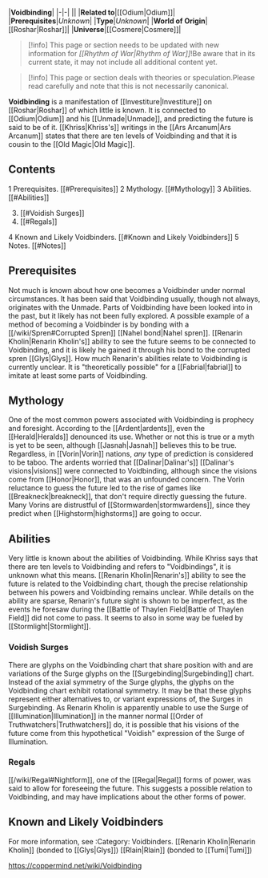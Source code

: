 |**Voidbinding**|
|-|-|
||
|**Related to**|[[Odium\|Odium]]|
|**Prerequisites**|*Unknown*|
|**Type**|*Unknown*|
|**World of Origin**|[[Roshar\|Roshar]]|
|**Universe**|[[Cosmere\|Cosmere]]|

> [!info] This page or section needs to be updated with new information for *[[Rhythm of War\|Rhythm of War]]*!Be aware that in its current state, it may not include all additional content yet.

> [!info] This page or section deals with theories or speculation.Please read carefully and note that this is not necessarily canonical.

**Voidbinding** is a manifestation of [[Investiture\|Investiture]] on [[Roshar\|Roshar]] of which little is known. It is connected to [[Odium\|Odium]] and his [[Unmade\|Unmade]], and predicting the future is said to be of it. [[Khriss\|Khriss's]] writings in the [[Ars Arcanum\|Ars Arcanum]] states that there are ten levels of Voidbinding and that it is cousin to the [[Old Magic\|Old Magic]].

## Contents

1 Prerequisites. [[#Prerequisites]] 
2 Mythology. [[#Mythology]] 
3 Abilities. [[#Abilities]] 

3. [[#Voidish Surges]] 
3. [[#Regals]] 


4 Known and Likely Voidbinders. [[#Known and Likely Voidbinders]] 
5 Notes. [[#Notes]] 


## Prerequisites
Not much is known about how one becomes a Voidbinder under normal circumstances. It has been said that Voidbinding usually, though not always, originates with the Unmade. Parts of Voidbinding have been looked into in the past, but it likely has not been fully explored.
A possible example of a method of becoming a Voidbinder is by bonding with a [[/wiki/Spren#Corrupted Spren]] [[Nahel bond\|Nahel spren]]. [[Renarin Kholin\|Renarin Kholin's]] ability to see the future seems to be connected to Voidbinding, and it is likely he gained it through his bond to the corrupted spren [[Glys\|Glys]]. How much Renarin's abilities relate to Voidbinding is currently unclear.
It is "theoretically possible" for a [[Fabrial\|fabrial]] to imitate at least some parts of Voidbinding.

## Mythology
One of the most common powers associated with Voidbinding is prophecy and foresight. According to the [[Ardent\|ardents]], even the [[Herald\|Heralds]] denounced its use. Whether or not this is true or a myth is yet to be seen, although [[Jasnah\|Jasnah]] believes this to be true. Regardless, in [[Vorin\|Vorin]] nations, *any* type of prediction is considered to be taboo. The ardents worried that [[Dalinar\|Dalinar's]] [[Dalinar's visions\|visions]] were connected to Voidbinding, although since the visions come from [[Honor\|Honor]], that was an unfounded concern.
The Vorin reluctance to guess the future led to the rise of games like [[Breakneck\|breakneck]], that don't require directly guessing the future. Many Vorins are distrustful of [[Stormwarden\|stormwardens]], since they predict when [[Highstorm\|highstorms]] are going to occur.

## Abilities
Very little is known about the abilities of Voidbinding. While Khriss says that there are ten levels to Voidbinding and refers to "Voidbindings", it is unknown what this means.
[[Renarin Kholin\|Renarin's]] ability to see the future is related to the Voidbinding chart, though the precise relationship between his powers and Voidbinding remains unclear.
While details on the ability are sparse, Renarin's future sight is shown to be imperfect, as the events he foresaw during the [[Battle of Thaylen Field\|Battle of Thaylen Field]] did not come to pass. It seems to also in some way be fueled by [[Stormlight\|Stormlight]].

### Voidish Surges
There are glyphs on the Voidbinding chart that share position with and are variations of the Surge glyphs on the [[Surgebinding\|Surgebinding]] chart. Instead of the axial symmetry of the Surge glyphs, the glyphs on the Voidbinding chart exhibit rotational symmetry. It may be that these glyphs represent either alternatives to, or variant expressions of, the Surges in Surgebinding.
As Renarin Kholin is apparently unable to use the Surge of [[Illumination\|Illumination]] in the manner normal [[Order of Truthwatchers\|Truthwatchers]] do, it is possible that his visions of the future come from this hypothetical "Voidish" expression of the Surge of Illumination.

### Regals
[[/wiki/Regal#Nightform]], one of the [[Regal\|Regal]] forms of power, was said to allow for foreseeing the future. This suggests a possible relation to Voidbinding, and may have implications about the other forms of power.

## Known and Likely Voidbinders
For more information, see :Category: Voidbinders.
[[Renarin Kholin\|Renarin Kholin]] (bonded to [[Glys\|Glys]])
[[Rlain\|Rlain]] (bonded to [[Tumi\|Tumi]])


https://coppermind.net/wiki/Voidbinding